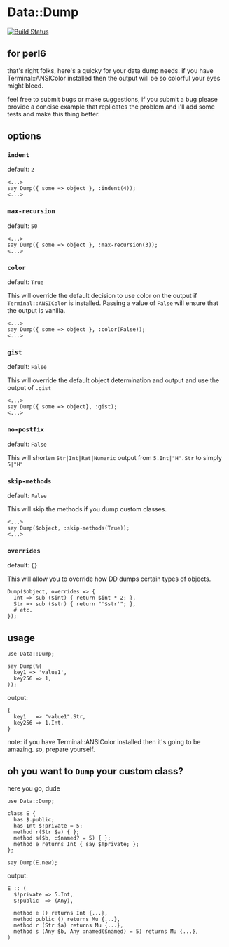# Data::Dump 

[![Build Status](https://travis-ci.org/tony-o/perl6-data-dump.svg?branch=master)](https://travis-ci.org/tony-o/perl6-data-dump)

## for perl6

that's right folks, here's a quicky for your data dump needs.  if you have Terminal::ANSIColor installed then the output will be so colorful your eyes might bleed.

feel free to submit bugs or make suggestions, if you submit a bug please provide a concise example that replicates the problem and i'll add some tests and make this thing better.

## options

### `indent`

default: `2`

```perl6
<...>
say Dump({ some => object }, :indent(4));
<...>
```

### `max-recursion`

default: `50`

```perl6
<...>
say Dump({ some => object }, :max-recursion(3));
<...>
```

### `color`

default: `True`

This will override the default decision to use color on the output if `Terminal::ANSIColor` is installed.  Passing a value of `False` will ensure that the output is vanilla.

```perl6
<...>
say Dump({ some => object }, :color(False));
<...>
```

### `gist`

default: `False`

This will override the default object determination and output and use the output of `.gist`

```perl6
<...>
say Dump({ some => object}, :gist);
<...>
```

### `no-postfix`

default: `False`

This will shorten `Str|Int|Rat|Numeric` output from `5.Int|"H".Str` to simply `5|"H"`

### `skip-methods`

default: `False`

This will skip the methods if you dump custom classes.

```perl6
<...>
say Dump($object, :skip-methods(True));
<...>
```

### `overrides`

default: `{}`

This will allow you to override how DD dumps certain types of objects.

```perl6
Dump($object, overrides => {
  Int => sub ($int) { return $int * 2; },
  Str => sub ($str) { return "'$str'"; },
  # etc.
});
```

## usage

```perl6
use Data::Dump;

say Dump(%( 
  key1 => 'value1',
  key256 => 1,
));
```

output:
```
{
  key1   => "value1".Str,
  key256 => 1.Int,
}
```
note: if you have Terminal::ANSIColor installed then it's going to be amazing. so, prepare yourself.

## oh you want to ```Dump``` your custom class?

here you go, dude

```perl6
use Data::Dump;

class E {
  has $.public;
  has Int $!private = 5;
  method r(Str $a) { };
  method s($b, :$named? = 5) { };
  method e returns Int { say $!private; };
};

say Dump(E.new);
```

output:
```
E :: (
  $!private => 5.Int,
  $!public  => (Any),

  method e () returns Int {...},
  method public () returns Mu {...},
  method r (Str $a) returns Mu {...},
  method s (Any $b, Any :named($named) = 5) returns Mu {...},
)
```

